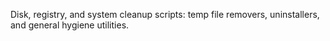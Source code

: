Disk, registry, and system cleanup scripts: temp file removers, uninstallers, and general hygiene utilities.
